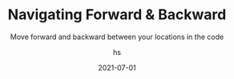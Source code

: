 ---
date: 2021-07-01
title: Navigating Forward & Backward
technologies: [java]
topics: [navigation]
author: hs
subtitle: Move forward and backward between your locations in the code
thumbnail: ./thumbnail.png
cardThumbnail: ./card.png
shortVideo:
  poster: ./tip.png
  url: https://youtu.be/cSQ1w-a_5nc  
seealso:
- title: IntelliJ IDEA Help - Navigate between errors or warnings
  href: https://www.jetbrains.com/help/idea/navigating-through-the-source-code.html
leadin: |
  Use **⌘[** (macOS), **Ctrl+Alt+Left Arrow** (Windows/Linux) to navigate backwards and **⌘]** (macOS), **Ctrl+Alt+Right Arrow** (Windows/Linux),  to navigate forwards.  
  
---